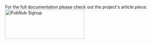 For the full documentation please check out the project's article piece: 
<a href="https://dashboard.pubnub.com/signup?devrel_gh=YOUR-REPO-NAME-HERE">
    <img alt="PubNub Signup" src="https://i.imgur.com/og5DDjf.png" width=260 height=97/>
</a>
